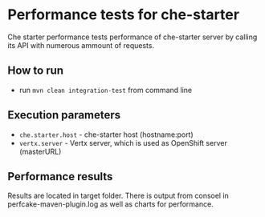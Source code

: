 # Performance tests for che-starter
Che starter performance tests performance of che-starter server by calling its API with numerous ammount of requests.

## How to run
- run `mvn clean integration-test` from command line

## Execution parameters
- `che.starter.host` - che-starter host (hostname:port)
- `vertx.server` - Vertx server, which is used as OpenShift server (masterURL)

## Performance results
Results are located in target folder. There is output from consoel in perfcake-maven-plugin.log as well as charts for performance.
